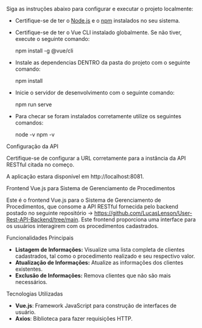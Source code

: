  Siga as instruções abaixo para configurar e executar o projeto localmente: 

- Certifique-se de ter o [Node.js](https://nodejs.org/) e o [npm](https://www.npmjs.com/) instalados no seu sistema.
- Certifique-se de ter o Vue CLI instalado globalmente. Se não tiver, execute o seguinte comando:

     npm install -g @vue/cli

- Instale as dependencias DENTRO da pasta do projeto com o seguinte comando:

     npm install

- Inicie o servidor de desenvolvimento com o seguinte comando:

     npm run serve

- Para checar se foram instalados corretamente utilize os seguintes comandos:

     node -v
     npm -v

 Configuração da API

Certifique-se de configurar a URL corretamente para a instância da API RESTful citada no começo.

A aplicação estara disponível em http://localhost:8081. 

 
 Frontend Vue.js para Sistema de Gerenciamento de Procedimentos

Este é o frontend Vue.js para o Sistema de Gerenciamento de Procedimentos, que consome a API RESTful fornecida pelo backend postado no seguinte repositório -> https://github.com/LucasLenson/User-Rest-API-Backend/tree/main. Este frontend proporciona uma interface para os usuários interagirem com os procedimentos cadastrados.

 Funcionalidades Principais

- **Listagem de Informações:** Visualize uma lista completa de clientes cadastrados, tal como o procedimento realizado e seu respectivo valor.
- **Atualização de Informações:** Atualize as informações dos clientes existentes.
- **Exclusão de Informações:** Remova clientes que não são mais necessários.

 Tecnologias Utilizadas

- **Vue.js**: Framework JavaScript para construção de interfaces de usuário.
- **Axios**: Biblioteca para fazer requisições HTTP.



 
